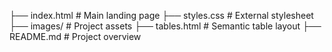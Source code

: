 ├── index.html          # Main landing page
├── styles.css          # External stylesheet
├── images/             # Project assets
├── tables.html         # Semantic table layout
├── README.md           # Project overview
